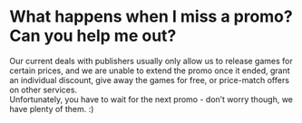 What happens when I miss a promo? Can you help me out?
======================================================

Our current deals with publishers usually only allow us to release games for certain prices, and we are unable to extend the promo once it ended, grant an individual discount, give away the games for free, or price-match offers on other services.  
Unfortunately, you have to wait for the next promo - don’t worry though, we have plenty of them. :)